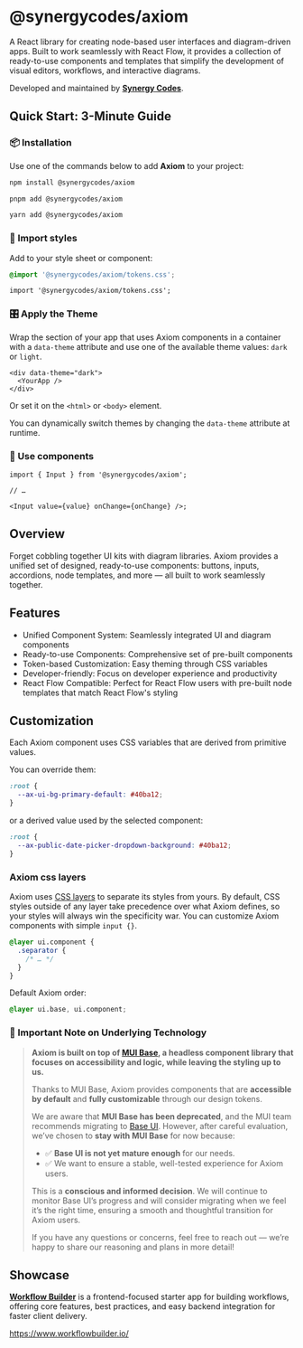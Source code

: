 # @synergycodes/axiom

A React library for creating node-based user interfaces and diagram-driven apps. Built to work seamlessly with React Flow, it provides a collection of ready-to-use components and templates that simplify the development of visual editors, workflows, and interactive diagrams.

Developed and maintained by **[Synergy Codes](https://www.synergycodes.com/)**.

## Quick Start: 3-Minute Guide

### 📦 Installation

Use one of the commands below to add **Axiom** to your project:

```bash
npm install @synergycodes/axiom
```

```bash
pnpm add @synergycodes/axiom
```

```bash
yarn add @synergycodes/axiom
```

### 🎨 Import styles

Add to your style sheet or component:

```css
@import '@synergycodes/axiom/tokens.css';
```

```tsx
import '@synergycodes/axiom/tokens.css';
```

### 🎛️ Apply the Theme
Wrap the section of your app that uses Axiom components in a container with a `data-theme` attribute and use one of the available theme values: `dark` or `light`.

```tsx
<div data-theme="dark">
  <YourApp />
</div>
````

Or set it on the `<html>` or `<body>` element.

You can dynamically switch themes by changing the `data-theme` attribute at runtime.

### 🧱 Use components

```tsx
import { Input } from '@synergycodes/axiom';

// …

<Input value={value} onChange={onChange} />;
```

## Overview

Forget cobbling together UI kits with diagram libraries. Axiom provides a unified set of designed, ready-to-use components: buttons, inputs, accordions, node templates, and more — all built to work seamlessly together.

## Features

- Unified Component System: Seamlessly integrated UI and diagram components
- Ready-to-use Components: Comprehensive set of pre-built components
- Token-based Customization: Easy theming through CSS variables
- Developer-friendly: Focus on developer experience and productivity
- React Flow Compatible: Perfect for React Flow users with pre-built node templates that match React Flow's styling

## Customization

Each Axiom component uses CSS variables that are derived from primitive values.

You can override them:

```css
:root {
  --ax-ui-bg-primary-default: #40ba12;
}
```

or a derived value used by the selected component:

```css
:root {
  --ax-public-date-picker-dropdown-background: #40ba12;
}
```

### Axiom css layers

Axiom uses [CSS layers](https://developer.mozilla.org/en-US/docs/Web/CSS/@layer) to separate its styles from yours. By default, CSS styles outside of any layer take precedence over what Axiom defines, so your styles will always win the specificity war. You can customize Axiom components with simple `input {}`.


```css
@layer ui.component {
  .separator {
    /* … */
  }
}
```

Default Axiom order:
```css
@layer ui.base, ui.component;
```

### 📣 Important Note on Underlying Technology

> **Axiom is built on top of [MUI Base](https://v6.mui.com/base-ui/getting-started/), a headless component library that focuses on accessibility and logic, while leaving the styling up to us.**
>
> Thanks to MUI Base, Axiom provides components that are **accessible by default** and **fully customizable** through our design tokens.
>
> We are aware that **MUI Base has been deprecated**, and the MUI team recommends migrating to [Base UI](https://base-ui.com).
> However, after careful evaluation, we’ve chosen to **stay with MUI Base** for now because:
>
> * ✅ **Base UI is not yet mature enough** for our needs.
> * ✅ We want to ensure a stable, well-tested experience for Axiom users.
>
> This is a **conscious and informed decision**.
> We will continue to monitor Base UI’s progress and will consider migrating when we feel it’s the right time, ensuring a smooth and thoughtful transition for Axiom users.
>
> If you have any questions or concerns, feel free to reach out — we’re happy to share our reasoning and plans in more detail!

## Showcase

**[Workflow Builder](https://www.workflowbuilder.io/)** is a frontend-focused starter app for building workflows, offering core features, best practices, and easy backend integration for faster client delivery.

https://www.workflowbuilder.io/
